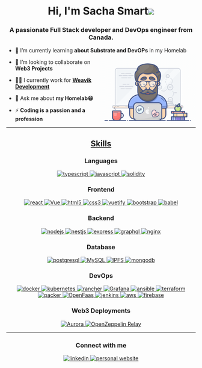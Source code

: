 <h1 align="center">Hi, I'm Sacha Smart<img width="30px" src="https://raw.githubusercontent.com/iampavangandhi/iampavangandhi/master/gifs/Hi.gif"></h1>
<h3 font-size="20" align="center">A passionate Full Stack developer and DevOps engineer from Canada.</h3>


- 🌱 I’m currently learning **about Substrate and DevOPs** in my Homelab <img align="right" style="width:16rem; height:auto" src="https://raw.githubusercontent.com/Elanza-48/Elanza-48/41a4790484e268102dfdab2b7c59d440d3ffafab/resources/img/geek.gif"/>

- 🔗 I’m looking to collaborate on **Web3 Projects**

- 👨‍💻 I currently work for __[Weavik Development](https://github.com/sachasmart-weavik)__

- 💬 Ask me about **my Homelab😆**

- ⚡ **Coding is a passion and a profession**

---

<h2 align="center"><u><b>Skills</b></u></h2>

<h3 align="center">Languages</h3>
<p align="center">
  <a href="https://www.typescriptlang.org/" target="_blank"> 
    <img src="https://img.shields.io/badge/typescript-3178C6.svg?style=for-the-badge&logo=typescript&logoColor=white"
      alt="typescript"/>
  </a>
  <a href="https://developer.mozilla.org/en-US/docs/Web/JavaScript" target="_blank"> 
    <img src="https://img.shields.io/badge/Javascript-F7DF1E.svg?style=for-the-badge&logo=javascript&logoColor=black"
      alt="javascript"/> 
  </a>
  <a href="https://docs.soliditylang.org/" target="_blank"> 
    <img src="https://img.shields.io/badge/Solidity-%23363636.svg?style=for-the-badge&logo=solidity&logoColor=white"
      alt="solidity"/>
  </a>
</p>


<h3 align="center">Frontend</h3>
<p align="center">
  <a href="https://reactjs.org/" target="_blank"> 
    <img src="https://img.shields.io/badge/reactjs-61DAFB.svg?style=for-the-badge&logo=react&logoColor=black"
      alt="react"/> 
  </a>
  <a href="https://vuejs.org/" target="_blank"> 
    <img src="https://img.shields.io/badge/vuejs-%2335495e.svg?style=for-the-badge&logo=vuedotjs&logoColor=%234FC08D"
      alt="Vue"/> 
  </a>
  <a href="https://www.w3.org/html/" target="_blank"> 
    <img src="https://img.shields.io/badge/html-E34F26.svg?style=for-the-badge&logo=html5&logoColor=white"
      alt="html5"/> 
  </a>
  <a href="https://www.w3schools.com/css/" target="_blank">
    <img src="https://img.shields.io/badge/css-1572B6.svg?style=for-the-badge&logo=css3&logoColor=white"
      alt="css3"/>
  </a>
      <a href="https://vuetifyjs.com/en/" target="_blank">
    <img src="https://img.shields.io/badge/Vuetify-1867C0?style=for-the-badge&logo=vuetify&logoColor=AEDDFF"
      alt="vuetify"/>
  </a>
      <a href="https://getbootstrap.com" target="_blank">
    <img src="https://img.shields.io/badge/bootstrap-7952B3.svg?style=for-the-badge&logo=bootstrap&logoColor=white"
      alt="bootstrap"/>
  </a>
  <a href="https://babeljs.io/" target="_blank">
    <img src="https://img.shields.io/badge/babel-F9DC3E.svg?style=for-the-badge&logo=babel&logoColor=black" alt="babel"/> 
  </a>
</p>

<h3 align="center">Backend</h3>
<p align="center">
  <a href="https://nodejs.org" target="_blank"> 
    <img src="https://img.shields.io/badge/node.js-339933.svg?style=for-the-badge&logo=nodedotjs&logoColor=white"
      alt="nodejs"/> 
  </a>
  <a href="https://nestjs.com/" target="_blank"> 
    <img src="https://img.shields.io/badge/nestjs-%23E0234E.svg?style=for-the-badge&logo=nestjs&logoColor=white"
      alt="nestjs"/> 
  </a>
  <a href="https://expressjs.com" target="_blank">
    <img src="https://img.shields.io/badge/express-000000.svg?style=for-the-badge&logo=express&logoColor=white"
      alt="express" />
  <a href="https://graphql.org" target="_blank">
    <img src="https://img.shields.io/badge/graphql-E10098.svg?style=for-the-badge&logo=graphql&logoColor=white" alt="graphql" />
  </a>
  <a href="https://www.nginx.com" target="_blank"> 
    <img src="https://img.shields.io/badge/nginx-009639.svg?style=for-the-badge&logo=nginx&logoColor=white" 
      alt="nginx"/> 
  </a> 
</p>

<h3 align="center">Database</h3>
<p align="center">
  <a href="https://www.postgresql.org" target="_blank"> 
    <img src="https://img.shields.io/badge/postgreSQL-4169E1.svg?style=for-the-badge&logo=postgresql&logoColor=white"
      alt="postgresql"/> 
  </a>
  <a href="https://www.mysql.com/" target="_blank"> 
    <img src="https://img.shields.io/badge/mysql-%2300f.svg?style=for-the-badge&logo=mysql&logoColor=white"
      alt="MySQL"/> 
  </a>
  <a href="https://ipfs.tech/" target="_blank"> 
    <img src="https://img.shields.io/badge/IPFS-65C2CB.svg?style=for-the-badge&logo=IPFS&logoColor=white"
      alt="IPFS"/> 
  </a>
  <a href="https://www.mongodb.com/" target="_blank"> 
    <img src="https://img.shields.io/badge/mongodb-47A248.svg?style=for-the-badge&logo=mongodb&logoColor=white"
      alt="mongodb"/> 
  </a> 
</p>

<h3 align="center">DevOps</h3>
<p align="center">
  <a href="https://www.docker.com/" target="_blank">
    <img src="https://img.shields.io/badge/docker-2496ED.svg?style=for-the-badge&logo=docker&logoColor=white"
      alt="docker"/>
  </a>
  <a href="https://kubernetes.io" target="_blank"> 
    <img src="https://img.shields.io/badge/kubernetes-326CE5.svg?style=for-the-badge&logo=kubernetes&logoColor=white" alt="kubernetes"/>
  </a>
  <a href="https://rancher.com/" target="_blank"> 
    <img src="https://img.shields.io/badge/rancher-%230075A8.svg?style=for-the-badge&logo=rancher&logoColor=white" alt="rancher"/>
  </a>
  <a href="https://grafana.com/" target="_blank"> 
    <img src="https://img.shields.io/badge/ansible-%231A1918.svg?style=for-the-badge&logo=ansible&logoColor=white" alt="Grafana"/> 
  </a>
  <a href="https://www.ansible.com/" target="_blank"> 
    <img src="https://img.shields.io/badge/grafana-%23F46800.svg?style=for-the-badge&logo=grafana&logoColor=white" alt="ansible"/> 
  </a>
  <a href="https://www.terraform.io/" target="_blank"> 
    <img src="https://img.shields.io/badge/terraform-%235835CC.svg?style=for-the-badge&logo=terraform&logoColor=white" alt="terraform"/> 
  </a>
  <a href="https://www.packer.io/" target="_blank"> 
    <img src="https://img.shields.io/badge/packer-%23E7EEF0.svg?style=for-the-badge&logo=packer&logoColor=%2302A8EF" alt="packer"/> 
  </a>
  <a href="https://www.openfaas.com/" target="_blank"> 
    <img src="https://img.shields.io/badge/OpenFaaS-3B5EE9.svg?style=for-the-badge&logo=OpenFaaS&logoColor=white" alt="OpenFaas"/> 
  </a>
  <a href="https://www.jenkins.io" target="_blank"> 
    <img src="https://img.shields.io/badge/jenkins-D24939.svg?style=for-the-badge&logo=jenkins&logoColor=white" alt="jenkins"/> 
  </a>
  <a href="https://aws.amazon.com/" target="_blank">
    <img  src="https://img.shields.io/badge/AWS-%23FF9900.svg?style=for-the-badge&logo=amazon-aws&logoColor=white" alt="aws"/> 
  </a>
  <a href="https://firebase.google.com/" target="_blank">
    <img src="https://img.shields.io/badge/firebase-FFCA28.svg?style=for-the-badge&logo=firebase&logoColor=black" alt="firebase"/>
  </a>
</p>

<h3 align="center">Web3 Deployments</h3>
<p align="center">
  <a href="https://testnet.aurorascan.dev/address/0xe2803904a00C26406ed79dd526A61b03207054b5" target="_blank">
    <img src="https://img.shields.io/badge/Ethereum-3C3C3D.svg?style=for-the-badge&logo=Ethereum&logoColor=white" alt="Aurora"/>
  </a>
  <a href="https://testnet.aurorascan.dev/address/0x25190908c3e1c75be8f5cb248425d8c09ed02e22" target="_blank">
    <img src="https://img.shields.io/badge/OpenZeppelin-4E5EE4.svg?style=for-the-badge&logo=OpenZeppelin&logoColor=white" alt="OpenZeppelin Relay"/>
  </a>
</p>


----

<h3 align="center">Connect with me</h3>

<div style="margin-top:10px" align="center">
    <a  href="https://linkedin.com/in/sachasmart" target="_blank">
      <img src="https://img.shields.io/badge/Linked%20In-0A66C2.svg?style=for-the-badge&logo=linkedin&logoColor=white" alt="linkedin"/>
    </a>
    <a  href="https://www.sachasmart.com/" target="_blank">
      <img src="https://napkin-examples.npkn.net/site-status-badge/" alt="personal website"/>
    </a>
</div>
